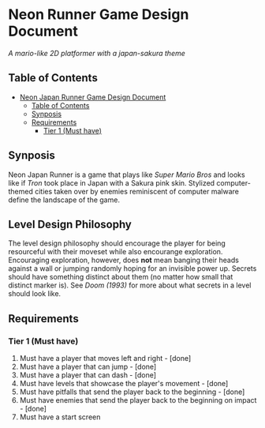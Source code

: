 # Neon Runner Game Design Document
*A mario-like 2D platformer with a japan-sakura theme*

## Table of Contents
- [Neon Japan Runner Game Design Document](#neon-japan-runner-game-design-document)
  - [Table of Contents](#table-of-contents)
  - [Synposis](#synposis)
  - [Requirements](#requirements)
    - [Tier 1 (Must have)](#tier-1-must-have)

## Synposis
Neon Japan Runner is a game that plays like *Super Mario Bros* and looks like if *Tron* took place in Japan with a Sakura pink skin. Stylized computer-themed cities taken over by enemies reminiscent of computer malware define the landscape of the game.

## Level Design Philosophy
The level design philosophy should encourage the player for being resourceful with their moveset while also encourange exploration. Encouraging exploration, however, does **not** mean banging their heads against a wall or jumping randomly hoping for an invisible power up. Secrets should have something distinct about them (no matter how small that distinct marker is). See *Doom (1993)* for more about what secrets in a level should look like.

## Requirements
### Tier 1 (Must have)
1. Must have a player that moves left and right - [done]
2. Must have a player that can jump - [done]
3. Must have a player that can dash - [done]
4. Must have levels that showcase the player's movement - [done]
5. Must have pitfalls that send the player back to the beginning - [done]
6. Must have enemies that send the player back to the beginning on impact - [done]
7. Must have a start screen
